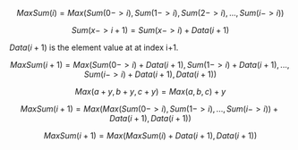 

$$
MaxSum(i) = Max(Sum(0->i),Sum(1->i),Sum(2->i),...,Sum(i->i))
$$

$$
Sum(x->i+1) = Sum(x->i) + Data(i+1) 
$$

$Data(i+1)$ is the element value at at index i+1.

$$
MaxSum(i+1) = Max(Sum(0->i) + Data(i+1), Sum(1->i) + Data(i+1), ..., Sum(i->i) + Data(i+1), Data(i+1))
$$

$$
Max(a+y,b+y,c+y) = Max(a,b,c) +y
$$

$$
MaxSum(i+1) = Max(Max(Sum(0->i), Sum(1->i), ..., Sum(i->i))+ Data(i+1), Data(i+1))
$$

$$
MaxSum(i+1) = Max(MaxSum(i)+ Data(i+1), Data(i+1))
$$

